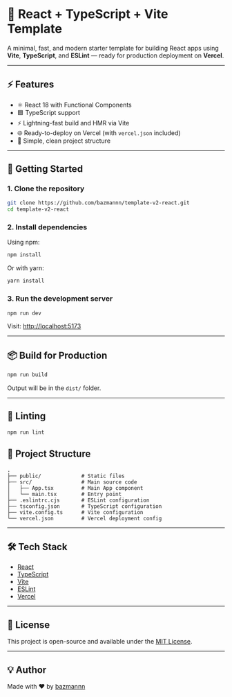 # 🧪 React + TypeScript + Vite Template

A minimal, fast, and modern starter template for building React apps using **Vite**, **TypeScript**, and **ESLint** — ready for production deployment on **Vercel**.

---

## ⚡️ Features

- ⚛️ React 18 with Functional Components  
- 🟦 TypeScript support  
- ⚡️ Lightning-fast build and HMR via Vite  
- 🌐 Ready-to-deploy on Vercel (with `vercel.json` included)  
- 📁 Simple, clean project structure  

---

## 🚀 Getting Started

### 1. Clone the repository

```bash
git clone https://github.com/bazmannn/template-v2-react.git
cd template-v2-react
```

### 2. Install dependencies

Using npm:

```bash
npm install
```

Or with yarn:

```bash
yarn install
```

### 3. Run the development server

```bash
npm run dev
```

Visit: [http://localhost:5173](http://localhost:5173)

---

## 📦 Build for Production

```bash
npm run build
```

Output will be in the `dist/` folder.

---

## 🧪 Linting

```bash
npm run lint
```



## 📁 Project Structure

```
.
├── public/             # Static files
├── src/                # Main source code
│   ├── App.tsx         # Main App component
│   └── main.tsx        # Entry point
├── .eslintrc.cjs       # ESLint configuration
├── tsconfig.json       # TypeScript configuration
├── vite.config.ts      # Vite configuration
└── vercel.json         # Vercel deployment config
```

---

## 🛠️ Tech Stack

- [React](https://reactjs.org/)
- [TypeScript](https://www.typescriptlang.org/)
- [Vite](https://vitejs.dev/)
- [ESLint](https://eslint.org/)
- [Vercel](https://vercel.com/)

---

## 📄 License

This project is open-source and available under the [MIT License](LICENSE).

---

## 💡 Author

Made with ❤️ by [bazmannn](https://github.com/bazmannn)
